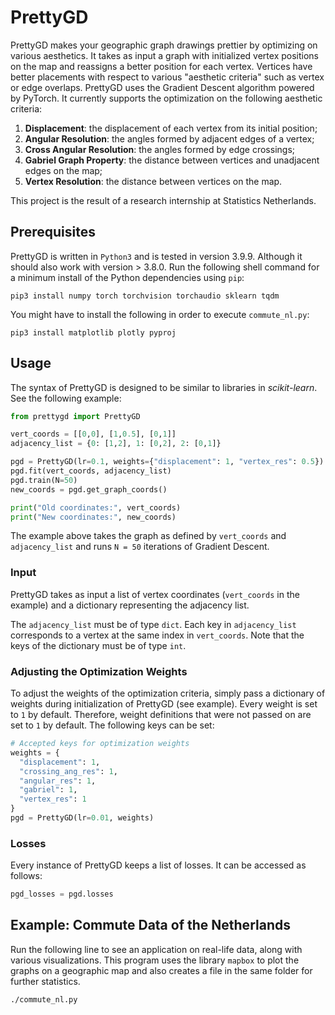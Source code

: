 # PrettyGD
PrettyGD makes your geographic graph drawings prettier by optimizing on various aesthetics. It takes as input a graph with initialized vertex positions on the map and reassigns a better position for each vertex. Vertices have better placements with respect to various "aesthetic criteria" such as vertex or edge overlaps. PrettyGD uses the Gradient Descent algorithm powered by PyTorch. It currently supports the optimization on the following aesthetic criteria:

  1. **Displacement**: the displacement of each vertex from its initial position;
  2. **Angular Resolution**: the angles formed by adjacent edges of a vertex;
  3. **Cross Angular Resolution**: the angles formed by edge crossings;
  4. **Gabriel Graph Property**: the distance between vertices and unadjacent edges on the map;
  5. **Vertex Resolution**: the distance between vertices on the map.

This project is the result of a research internship at Statistics Netherlands.

## Prerequisites
PrettyGD is written in ``Python3`` and is tested in version 3.9.9. Although it should also work with version > 3.8.0. 
Run the following shell command for a minimum install of the Python dependencies using ``pip``:

```shell
pip3 install numpy torch torchvision torchaudio sklearn tqdm
```
You might have to install the following in order to execute ``commute_nl.py``:

```shell
pip3 install matplotlib plotly pyproj
```

## Usage
The syntax of PrettyGD is designed to be similar to libraries in _scikit-learn_. See the following example:

```python
from prettygd import PrettyGD

vert_coords = [[0,0], [1,0.5], [0,1]]
adjacency_list = {0: [1,2], 1: [0,2], 2: [0,1]}

pgd = PrettyGD(lr=0.1, weights={"displacement": 1, "vertex_res": 0.5})
pgd.fit(vert_coords, adjacency_list)
pgd.train(N=50)
new_coords = pgd.get_graph_coords()

print("Old coordinates:", vert_coords)
print("New coordinates:", new_coords)

```
The example above takes the graph as defined by ``vert_coords`` and ``adjacency_list`` and runs ``N = 50`` iterations of Gradient Descent.

### Input
PrettyGD takes as input a list of vertex coordinates (``vert_coords`` in the example) and a dictionary representing the adjacency list.

The ``adjacency_list`` must be of type ``dict``. Each key in ``adjacency_list`` corresponds to a vertex at the same index in ``vert_coords``. Note that the keys of the dictionary must be of type ``int``.

### Adjusting the Optimization Weights
To adjust the weights of the optimization criteria, simply pass a dictionary of weights during initialization of PrettyGD (see example). Every weight is set to ``1`` by default. Therefore, weight definitions that were not passed on are set to ``1`` by default. The following keys can be set:


```python
# Accepted keys for optimization weights
weights = {
  "displacement": 1,
  "crossing_ang_res": 1,
  "angular_res": 1,
  "gabriel": 1,
  "vertex_res": 1
}
pgd = PrettyGD(lr=0.01, weights)
```

### Losses
Every instance of PrettyGD keeps a list of losses. It can be accessed as follows:

```python
pgd_losses = pgd.losses
```

## Example: Commute Data of the Netherlands
Run the following line to see an application on real-life data, along with various visualizations. This program uses the library ``mapbox`` to plot the graphs on a geographic map and also creates a file in the same folder for further statistics.

```shell
./commute_nl.py
```
